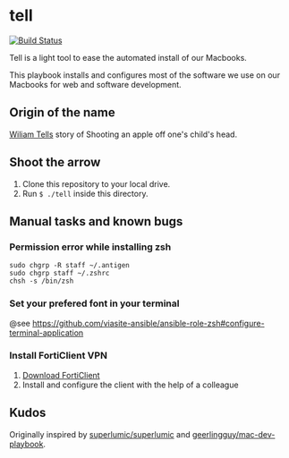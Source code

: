 # tell
[![Build Status](https://travis-ci.org/pixelpark/tell.svg?branch=master)](https://travis-ci.org/pixelpark/tell)

Tell is a light tool to ease the automated install of our Macbooks.

This playbook installs and configures most of the software we use on our Macbooks for web and software development.

## Origin of the name
[Wiliam Tells](https://en.wikipedia.org/wiki/William_Tell) story of Shooting an apple off one's child's head.

## Shoot the arrow
1. Clone this repository to your local drive.
1. Run `$ ./tell` inside this directory.


## Manual tasks and known bugs
### Permission error while installing zsh
```
sudo chgrp -R staff ~/.antigen
sudo chgrp staff ~/.zshrc
chsh -s /bin/zsh
```

### Set your prefered font in your terminal
@see https://github.com/viasite-ansible/ansible-role-zsh#configure-terminal-application

### Install FortiClient VPN
1. [Download FortiClient](https://www.fortinet.com/support-and-training/support/product-downloads.html)
2. Install and configure the client with the help of a colleague

## Kudos
Originally inspired by [superlumic/superlumic](https://github.com/superlumic/superlumic) and [geerlingguy/mac-dev-playbook](https://github.com/geerlingguy/mac-dev-playbook).
